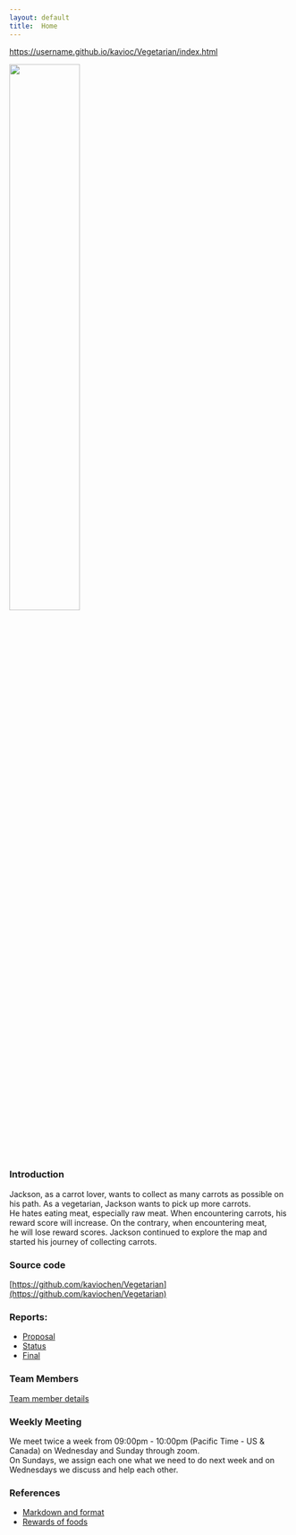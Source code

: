 ```yaml
---
layout: default
title:  Home
---
```

https://username.github.io/kavioc/Vegetarian/index.html
<div style="text-align:left;">
<img src="./image/home_page.jpg" height="50%" width="50%" />
</div>

### Introduction
  
Jackson, as a carrot lover, wants to collect as many carrots as possible on his path. As a vegetarian, Jackson wants to pick up more carrots.  
He hates eating meat, especially raw meat. When encountering carrots, his reward score will increase. On the contrary, when encountering meat,  
he will lose reward scores. Jackson continued to explore the map and started his journey of collecting carrots.

### Source code
[https://github.com/kaviochen/Vegetarian](https://github.com/kaviochen/Vegetarian)

### Reports:

- [Proposal](https://kaviochen.github.io/Vegetarian/proposal.html)
- [Status](https://kaviochen.github.io/Vegetarian/status.html)
- [Final](https://kaviochen.github.io/Vegetarian/final.html)

### Team Members 
[Team member details](https://kaviochen.github.io/Vegetarian/team.html)

### Weekly Meeting

We meet twice a week from 09:00pm - 10:00pm (Pacific Time - US & Canada) on Wednesday and Sunday through zoom.  
On Sundays, we assign each one what we need to do next week and on Wednesdays we discuss and help each other.


### References
- [Markdown and format](https://github.com/mundimark/quickrefs/blob/master/HTML.md)
- [Rewards of foods](https://minecraft.gamepedia.com/Food)

